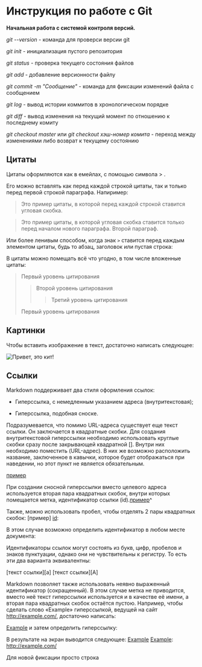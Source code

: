 # Инструкция по работе с Git

**Начальная работа с системой контроля версий.**

*git --version* - команда для проверси версии git 

 *git init* - инициализация пустого репозитория  

 *git status* - проверка текущего состояния файлов

 *git add* - добавление версионности файлу 
  
 *git commit -m "Сообщение"* - команда для фиксации изменений файла с сообщением  
   
 *git log* - вывод истории коммитов в хронологическом порядке  
 
 *git diff* - вывод изменения на текущий момент по отношению к последнему комиту  
 
 *git checkout master* или *git checkout хэш-номер комита* - переход между изменениями либо возврат к текущему состоянию

## Цитаты

Цитаты оформляются как в емейлах, с помощью символа > .

Его можно вставлять как перед каждой строкой цитаты, так и только перед первой строкой параграфа.
Напиример:
>Это пример цитаты,
>в которой перед каждой строкой
>ставится угловая скобка.

>Это пример цитаты,
в которой угловая скобка
ставится только перед началом нового параграфа.
>Второй параграф.

Или более ленивым способом, когда знак `>` ставится
перед каждым элементом цитаты, будь то абзац, заголовок
или пустая строка:



В цитаты можно помещать всё что угодно, в том числе
вложенные цитаты:

> Первый уровень цитирования
>> Второй уровень цитирования
>>> Третий уровень цитирования
>
>Первый уровень цитирования

## Картинки

Чтобы вставить изображение в текст, достаточно написать следующее:

![Привет, это кит!](КИТ.jpg)



## Ссылки 

Markdown поддерживает два стиля оформления ссылок:

* Гиперссылка, с немедленным указанием адреса (внутритекстовая);

* Гиперссылка, подобная сноске.

Подразумевается, что помимо URL-адреса существует еще текст ссылки. Он заключается в квадратные скобки. Для создания внутритекстовой гиперссылки необходимо использовать круглые скобки сразу после закрывающей квадратной []. Внутри них необходимо поместить (URL-адрес). В них же возможно расположить название, заключенное в кавычки, которое будет отображаться при наведении, но этот пункт не является обязательным.

 [пример](http://example.com/ "Необязательная подсказка")

При создании сносной гиперссылки вместо целевого адреса используется вторая пара квадратных скобок, внутри которых помещается метка, идентификатор ссылки (id).[пример][id]^

Также, можно использовать пробел, чтобы отделять 2 пары квадратных скобок:
[пример] [id]: 

В этом случае возможно определить идентификатор в любом месте документа:

[id]: http://example.com/ "Необязательная подсказка"

Идентификаторы ссылок могут состоять из букв, цифр, пробелов и знаков пунктуации, однако они не чувствительны к регистру. То есть эти два варианта эквивалентны:

[текст ссылки][a]
[текст ссылки][A]

Markdown позволяет также использовать неявно выраженный идентификатор (сокращенный). В этом случае метка не приводится, вместо неё текст гиперссылки используется и в качестве её имени, а вторая пара квадратных скобок остаётся пустою. Например, чтобы сделать слово «Example» гиперссылкой, ведущей на сайт http://example.com/, достаточно написать:

[Example][]
и затем определить гиперссылку:

[Example]: http://example.com/
В результате на экран выводится следующее: [Example][] [Example]: http://example.com/

Для новой фиксации просто строка
